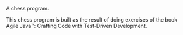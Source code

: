 A chess program.

This chess program is built as the result of doing exercises of the book Agile Java™: Crafting Code with Test-Driven Development.
